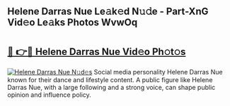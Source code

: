 ## Helene Darras Nue Le𝚊k𝚎d N𝚞𝚍e - Part-XnG Vid𝚎o Le𝚊ks Photos WvwOq

# <h2><a href="http://fb3voi.evod.top/?m=Helene+Darras+Nue">🔗 👉🔴 Helene Darras Nue Vid𝚎o Ph𝚘t𝚘s</a></h2>

[![Helene Darras Nue N𝚞d𝚎s](https://i.imgur.com/8V9OHl7.gif)](http://fb3voi.evod.top/?m=Helene+Darras+Nue)
Social media personality Helene Darras Nue known for their dance and lifestyle content. A public figure like Helene Darras Nue, with a large following and a strong voice, can shape public opinion and influence policy. 
